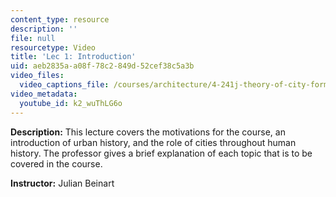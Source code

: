 ```yaml
---
content_type: resource
description: ''
file: null
resourcetype: Video
title: 'Lec 1: Introduction'
uid: aeb2835a-a08f-78c2-849d-52cef38c5a3b
video_files:
  video_captions_file: /courses/architecture/4-241j-theory-of-city-form-spring-2013/video-lectures/lec-1-introduction/k2_wuThLG6o.vtt
video_metadata:
  youtube_id: k2_wuThLG6o
---
```


**Description:** This lecture covers the motivations for the course, an introduction of urban history, and the role of cities throughout human history. The professor gives a brief explanation of each topic that is to be covered in the course.

**Instructor:** Julian Beinart